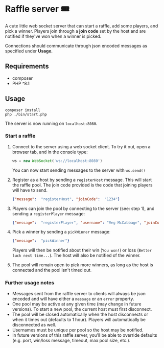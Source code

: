 # Raffle server 🎟

A cute little web socket server that can start a raffle, add some players, and pick a winner. Players join
through a **join code** set by the host and are notified if they've won when a winner is picked.

Connections should communicate through json encoded messages as specified under **Usage**.

## Requirements
- composer
- PHP ^8.1

## Usage
```shell
composer install
php ./bin/start.php
```

The server is now running on `localhost:8080`. 

### Start a raffle

1. Connect to the server using a web socket client. To try it out, open a browser tab, and in the console type:
    ```javascript
    ws = new WebSocket('ws://localhost:8080')
    ```
   You can now start sending messages to the server with `ws.send()`

2. Register as a host by sending a `registerHost` message. This will start the raffle pool. The join code provided is
the code that joining players will have to send.

    ```json
    {"message":  "registerHost", "joinCode":  "1234"}
    ```
3. Players can join the pool by connecting to the server (see: step 1), and sending a `registerPlayer` message: 
    ```json
    {"message":  "registerPlayer", "username": "Veg McCabbage", "joinCode":  "1234"}
    ```
4. Pick a winner by sending a `pickWinner` message:
    ```json
    {"message":  "pickWinner"}
    ```
   Players will then be notified about their win (`You won!`) or loss (`Better luck next time...`). The host will also
   be notified of the winner. 
5. The pool will remain open to pick more winners, as long as the host is connected and the pool isn't timed out.

### Further usage notes
- Messages sent from the raffle server to clients will always be json encoded and will have either a `message` or an 
`error` property.
- One pool may be active at any given time (may change in future versions). To start a new pool, the current host must 
  first disconnect.
- The pool will be closed automatically when the host disconnects or when it times out (defaults to 1 hour).
  Players will automatically be disconnected as well.
- Usernames must be unique per pool so the host may be notified. 
- In future versions of this raffle server, you'll be able to override defaults (e.g. port, win/loss message, timeout,
max pool size, etc.).